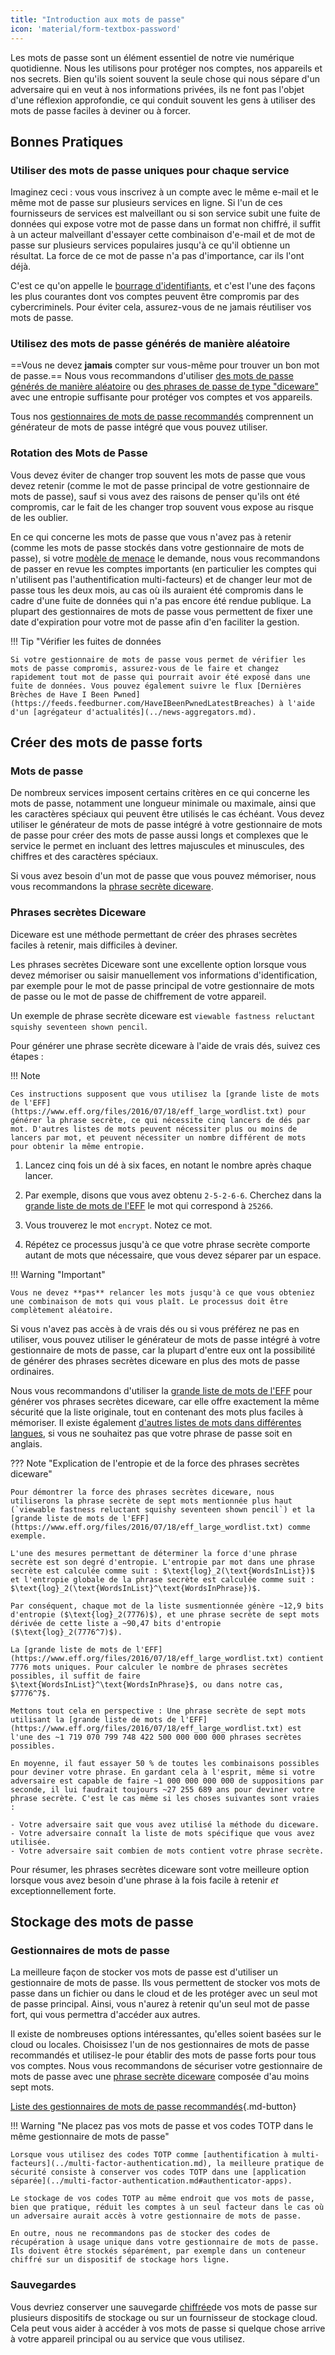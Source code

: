 ```yaml
---
title: "Introduction aux mots de passe"
icon: 'material/form-textbox-password'
---
```


Les mots de passe sont un élément essentiel de notre vie numérique quotidienne. Nous les utilisons pour protéger nos comptes, nos appareils et nos secrets. Bien qu'ils soient souvent la seule chose qui nous sépare d'un adversaire qui en veut à nos informations privées, ils ne font pas l'objet d'une réflexion approfondie, ce qui conduit souvent les gens à utiliser des mots de passe faciles à deviner ou à forcer.

## Bonnes Pratiques

### Utiliser des mots de passe uniques pour chaque service

Imaginez ceci : vous vous inscrivez à un compte avec le même e-mail et le même mot de passe sur plusieurs services en ligne. Si l'un de ces fournisseurs de services est malveillant ou si son service subit une fuite de données qui expose votre mot de passe dans un format non chiffré, il suffit à un acteur malveillant d'essayer cette combinaison d'e-mail et de mot de passe sur plusieurs services populaires jusqu'à ce qu'il obtienne un résultat. La force de ce mot de passe n'a pas d'importance, car ils l'ont déjà.

C'est ce qu'on appelle le [bourrage d'identifiants](https://fr.wikipedia.org/wiki/Credential_stuffing), et c'est l'une des façons les plus courantes dont vos comptes peuvent être compromis par des cybercriminels. Pour éviter cela, assurez-vous de ne jamais réutiliser vos mots de passe.

### Utilisez des mots de passe générés de manière aléatoire

==Vous ne devez **jamais** compter sur vous-même pour trouver un bon mot de passe.== Nous vous recommandons d'utiliser [des mots de passe générés de manière aléatoire](#passwords) ou [des phrases de passe de type "diceware"](#diceware-passphrases) avec une entropie suffisante pour protéger vos comptes et vos appareils.

Tous nos [gestionnaires de mots de passe recommandés](../passwords.md) comprennent un générateur de mots de passe intégré que vous pouvez utiliser.

### Rotation des Mots de Passe

Vous devez éviter de changer trop souvent les mots de passe que vous devez retenir (comme le mot de passe principal de votre gestionnaire de mots de passe), sauf si vous avez des raisons de penser qu'ils ont été compromis, car le fait de les changer trop souvent vous expose au risque de les oublier.

En ce qui concerne les mots de passe que vous n'avez pas à retenir (comme les mots de passe stockés dans votre gestionnaire de mots de passe), si votre [modèle de menace](threat-modeling.md) le demande, nous vous recommandons de passer en revue les comptes importants (en particulier les comptes qui n'utilisent pas l'authentification multi-facteurs) et de changer leur mot de passe tous les deux mois, au cas où ils auraient été compromis dans le cadre d'une fuite de données qui n'a pas encore été rendue publique. La plupart des gestionnaires de mots de passe vous permettent de fixer une date d'expiration pour votre mot de passe afin d'en faciliter la gestion.

!!! Tip "Vérifier les fuites de données

    Si votre gestionnaire de mots de passe vous permet de vérifier les mots de passe compromis, assurez-vous de le faire et changez rapidement tout mot de passe qui pourrait avoir été exposé dans une fuite de données. Vous pouvez également suivre le flux [Dernières Brèches de Have I Been Pwned](https://feeds.feedburner.com/HaveIBeenPwnedLatestBreaches) à l'aide d'un [agrégateur d'actualités](../news-aggregators.md).


## Créer des mots de passe forts

### Mots de passe

De nombreux services imposent certains critères en ce qui concerne les mots de passe, notamment une longueur minimale ou maximale, ainsi que les caractères spéciaux qui peuvent être utilisés le cas échéant. Vous devez utiliser le générateur de mots de passe intégré à votre gestionnaire de mots de passe pour créer des mots de passe aussi longs et complexes que le service le permet en incluant des lettres majuscules et minuscules, des chiffres et des caractères spéciaux.

Si vous avez besoin d'un mot de passe que vous pouvez mémoriser, nous vous recommandons la [phrase secrète diceware](#diceware-passphrases).

### Phrases secrètes Diceware

Diceware est une méthode permettant de créer des phrases secrètes faciles à retenir, mais difficiles à deviner.

Les phrases secrètes Diceware sont une excellente option lorsque vous devez mémoriser ou saisir manuellement vos informations d'identification, par exemple pour le mot de passe principal de votre gestionnaire de mots de passe ou le mot de passe de chiffrement de votre appareil.

Un exemple de phrase secrète diceware est `viewable fastness reluctant squishy seventeen shown pencil`.

Pour générer une phrase secrète diceware à l'aide de vrais dés, suivez ces étapes :

!!! Note

    Ces instructions supposent que vous utilisez la [grande liste de mots de l'EFF] (https://www.eff.org/files/2016/07/18/eff_large_wordlist.txt) pour générer la phrase secrète, ce qui nécessite cinq lancers de dés par mot. D'autres listes de mots peuvent nécessiter plus ou moins de lancers par mot, et peuvent nécessiter un nombre différent de mots pour obtenir la même entropie.

1. Lancez cinq fois un dé à six faces, en notant le nombre après chaque lancer.

2. Par exemple, disons que vous avez obtenu `2-5-2-6-6`. Cherchez dans la [grande liste de mots de l'EFF](https://www.eff.org/files/2016/07/18/eff_large_wordlist.txt) le mot qui correspond à `25266`.

3. Vous trouverez le mot `encrypt`. Notez ce mot.

4. Répétez ce processus jusqu'à ce que votre phrase secrète comporte autant de mots que nécessaire, que vous devez séparer par un espace.

!!! Warning "Important"

    Vous ne devez **pas** relancer les mots jusqu'à ce que vous obteniez une combinaison de mots qui vous plaît. Le processus doit être complètement aléatoire.

Si vous n'avez pas accès à de vrais dés ou si vous préférez ne pas en utiliser, vous pouvez utiliser le générateur de mots de passe intégré à votre gestionnaire de mots de passe, car la plupart d'entre eux ont la possibilité de générer des phrases secrètes diceware en plus des mots de passe ordinaires.

Nous vous recommandons d'utiliser la [grande liste de mots de l'EFF](https://www.eff.org/files/2016/07/18/eff_large_wordlist.txt) pour générer vos phrases secrètes diceware, car elle offre exactement la même sécurité que la liste originale, tout en contenant des mots plus faciles à mémoriser. Il existe également [d'autres listes de mots dans différentes langues](https://theworld.com/~reinhold/diceware.html#Diceware%20in%20Other%20Languages|outline), si vous ne souhaitez pas que votre phrase de passe soit en anglais.

??? Note "Explication de l'entropie et de la force des phrases secrètes diceware"

    Pour démontrer la force des phrases secrètes diceware, nous utiliserons la phrase secrète de sept mots mentionnée plus haut (`viewable fastness reluctant squishy seventeen shown pencil`) et la [grande liste de mots de l'EFF](https://www.eff.org/files/2016/07/18/eff_large_wordlist.txt) comme exemple.
    
    L'une des mesures permettant de déterminer la force d'une phrase secrète est son degré d'entropie. L'entropie par mot dans une phrase secrète est calculée comme suit : $\text{log}_2(\text{WordsInList})$ et l'entropie globale de la phrase secrète est calculée comme suit : $\text{log}_2(\text{WordsInList}^\text{WordsInPhrase})$.
    
    Par conséquent, chaque mot de la liste susmentionnée génère ~12,9 bits d'entropie ($\text{log}_2(7776)$), et une phrase secrète de sept mots dérivée de cette liste a ~90,47 bits d'entropie ($\text{log}_2(7776^7)$).
    
    La [grande liste de mots de l'EFF] (https://www.eff.org/files/2016/07/18/eff_large_wordlist.txt) contient 7776 mots uniques. Pour calculer le nombre de phrases secrètes possibles, il suffit de faire $\text{WordsInList}^\text{WordsInPhrase}$, ou dans notre cas, $7776^7$.
    
    Mettons tout cela en perspective : Une phrase secrète de sept mots utilisant la [grande liste de mots de l'EFF] (https://www.eff.org/files/2016/07/18/eff_large_wordlist.txt) est l'une des ~1 719 070 799 748 422 500 000 000 000 phrases secrètes possibles.
    
    En moyenne, il faut essayer 50 % de toutes les combinaisons possibles pour deviner votre phrase. En gardant cela à l'esprit, même si votre adversaire est capable de faire ~1 000 000 000 000 de suppositions par seconde, il lui faudrait toujours ~27 255 689 ans pour deviner votre phrase secrète. C'est le cas même si les choses suivantes sont vraies :

    - Votre adversaire sait que vous avez utilisé la méthode du diceware.
    - Votre adversaire connaît la liste de mots spécifique que vous avez utilisée.
    - Votre adversaire sait combien de mots contient votre phrase secrète.

Pour résumer, les phrases secrètes diceware sont votre meilleure option lorsque vous avez besoin d'une phrase à la fois facile à retenir *et* exceptionnellement forte.

## Stockage des mots de passe

### Gestionnaires de mots de passe

La meilleure façon de stocker vos mots de passe est d'utiliser un gestionnaire de mots de passe. Ils vous permettent de stocker vos mots de passe dans un fichier ou dans le cloud et de les protéger avec un seul mot de passe principal. Ainsi, vous n'aurez à retenir qu'un seul mot de passe fort, qui vous permettra d'accéder aux autres.

Il existe de nombreuses options intéressantes, qu'elles soient basées sur le cloud ou locales. Choisissez l'un de nos gestionnaires de mots de passe recommandés et utilisez-le pour établir des mots de passe forts pour tous vos comptes. Nous vous recommandons de sécuriser votre gestionnaire de mots de passe avec une [phrase secrète diceware](#diceware-passphrases) composée d'au moins sept mots.

[Liste des gestionnaires de mots de passe recommandés](../passwords.md ""){.md-button}

!!! Warning "Ne placez pas vos mots de passe et vos codes TOTP dans le même gestionnaire de mots de passe"

    Lorsque vous utilisez des codes TOTP comme [authentification à multi-facteurs](../multi-factor-authentication.md), la meilleure pratique de sécurité consiste à conserver vos codes TOTP dans une [application séparée](../multi-factor-authentication.md#authenticator-apps).
    
    Le stockage de vos codes TOTP au même endroit que vos mots de passe, bien que pratique, réduit les comptes à un seul facteur dans le cas où un adversaire aurait accès à votre gestionnaire de mots de passe.
    
    En outre, nous ne recommandons pas de stocker des codes de récupération à usage unique dans votre gestionnaire de mots de passe. Ils doivent être stockés séparément, par exemple dans un conteneur chiffré sur un dispositif de stockage hors ligne.

### Sauvegardes

Vous devriez conserver une sauvegarde [chiffrée](../encryption.md)de vos mots de passe sur plusieurs dispositifs de stockage ou sur un fournisseur de stockage cloud. Cela peut vous aider à accéder à vos mots de passe si quelque chose arrive à votre appareil principal ou au service que vous utilisez.
